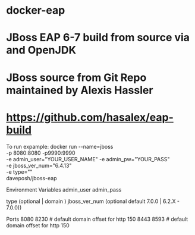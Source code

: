 # docker-eap

# JBoss EAP 6-7 build from source via and OpenJDK
# JBoss source from Git Repo maintained by Alexis Hassler
# https://github.com/hasalex/eap-build


To run expample:
docker run --name=jboss \
  -p 8080:8080 -p9990:9990 \
  -e admin_user="YOUR_USER_NAME" -e admin_pw="YOUR_PASS" \
  -e jboss_ver_num="6.4.13" \
  -e type="<domain>" \
  daveposh/jboss-eap
  
Environment Variables
admin_user <jboss admin console user>
admin_pass <jboss admin console pasword>

type (optional | domain )
jboss_ver_num  (optional default 7.0.0 | 6.2.X - 7.0.0))

Ports
8080 8230 # default domain offset for http 150
8443 8593 # default domain offset for http 150
